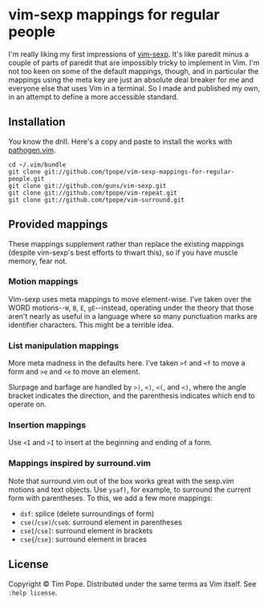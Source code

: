 # vim-sexp mappings for regular people

I'm really liking my first impressions of [vim-sexp][].  It's like paredit
minus a couple of parts of paredit that are impossibly tricky to implement in
Vim.  I'm not too keen on some of the default mappings, though, and in
particular the mappings using the meta key are just an absolute deal breaker
for me and everyone else that uses Vim in a terminal.  So I made and published
my own, in an attempt to define a more accessible standard.

[vim-sexp]: https://github.com/guns/vim-sexp

## Installation

You know the drill.  Here's a copy and paste to install the works with
[pathogen.vim](https://github.com/tpope/vim-pathogen).

    cd ~/.vim/bundle
    git clone git://github.com/tpope/vim-sexp-mappings-for-regular-people.git
    git clone git://github.com/guns/vim-sexp.git
    git clone git://github.com/tpope/vim-repeat.git
    git clone git://github.com/tpope/vim-surround.git

## Provided mappings

These mappings supplement rather than replace the existing mappings (despite
vim-sexp's best efforts to thwart this), so if you have muscle memory, fear
not.

### Motion mappings

Vim-sexp uses meta mappings to move element-wise.  I've taken over the WORD
motions--`W`, `B`, `E`, `gE`--instead, operating under the theory that those
aren't nearly as useful in a language where so many punctuation marks are
identifier characters.  This might be a terrible idea.

### List manipulation mappings

More meta madness in the defaults here.  I've taken `>f` and `<f` to move a
form and `>e` and `<e` to move an element.

Slurpage and barfage are handled by `>)`, `<)`, `<(`, and `<)`, where the
angle bracket indicates the direction, and the parenthesis indicates which end
to operate on.

### Insertion mappings

Use `<I` and `>I` to insert at the beginning and ending of a form.

### Mappings inspired by surround.vim

Note that surround.vim out of the box works great with the sexp.vim motions
and text objects.  Use `ysaf)`, for example, to surround the current form with
parentheses.  To this, we add a few more mappings:

* `dsf`: splice (delete surroundings of form)
* `cse(`/`cse)`/`cseb`: surround element in parentheses
* `cse[`/`cse]`: surround element in brackets
* `cse{`/`cse}`: surround element in braces

## License

Copyright © Tim Pope.  Distributed under the same terms as Vim itself.
See `:help license`.
